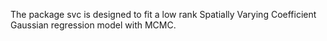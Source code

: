 The package svc is designed to fit a low rank Spatially Varying Coefficient Gaussian regression model with MCMC.
